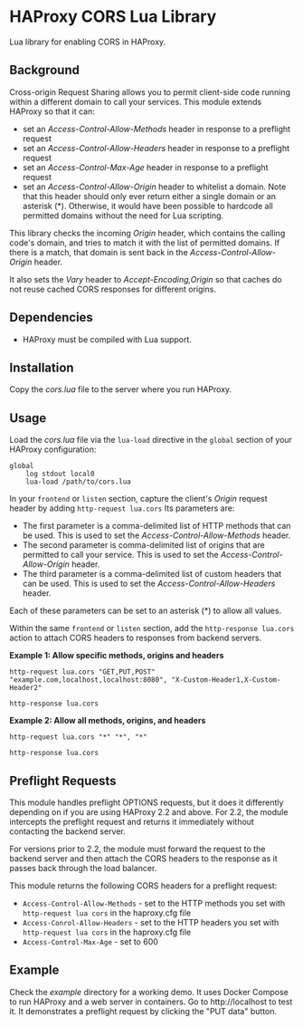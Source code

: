 # HAProxy CORS Lua Library

Lua library for enabling CORS in HAProxy.

## Background

Cross-origin Request Sharing allows you to permit client-side code running within a different domain to call your services. This module extends HAProxy so that it can:

* set an *Access-Control-Allow-Methods* header in response to a preflight request
* set an *Access-Control-Allow-Headers* header in response to a preflight request
* set an *Access-Control-Max-Age* header in response to a preflight request
* set an *Access-Control-Allow-Origin* header to whitelist a domain. Note that this header should only ever return either a single domain or an asterisk (*). Otherwise, it would have been possible to hardcode all permitted domains without the need for Lua scripting.

This library checks the incoming *Origin* header, which contains the calling code's domain, and tries to match it with the list of permitted domains. If there is a match, that domain is sent back in the *Access-Control-Allow-Origin* header.

It also sets the *Vary* header to *Accept-Encoding,Origin* so that  caches do not reuse cached CORS responses for different origins.

## Dependencies

* HAProxy must be compiled with Lua support.

## Installation

Copy the *cors.lua* file to the server where you run HAProxy.

## Usage

Load the *cors.lua* file via the `lua-load` directive in the `global` section of your HAProxy configuration:

```
global
    log stdout local0
    lua-load /path/to/cors.lua
```

In your `frontend` or `listen` section, capture the client's *Origin* request header by adding `http-request lua.cors` Its parameters are:

* The first parameter is a comma-delimited list of HTTP methods that can be used. This is used to set the *Access-Control-Allow-Methods* header.
* The second parameter is comma-delimited list of origins that are permitted to call your service. This is used to set the *Access-Control-Allow-Origin* header.
* The third parameter is a comma-delimited list of custom headers that can be used. This is used to set the *Access-Control-Allow-Headers* header.

Each of these parameters can be set to an asterisk (*) to allow all values.

Within the same `frontend` or `listen` section, add the `http-response lua.cors` action to attach CORS headers to responses from backend servers.

**Example 1: Allow specific methods, origins and headers**
```
http-request lua.cors "GET,PUT,POST" "example.com,localhost,localhost:8080", "X-Custom-Header1,X-Custom-Header2"

http-response lua.cors 
```

**Example 2: Allow all methods, origins, and headers**

```
http-request lua.cors "*" "*", "*"

http-response lua.cors 
```

## Preflight Requests

This module handles preflight OPTIONS requests, but it does it differently depending on if you are using HAProxy 2.2 and above. For 2.2, the module intercepts the preflight request and returns it immediately without contacting the backend server. 

For versions prior to 2.2, the module must forward the request to the backend server and then attach the CORS headers to the response as it passes back through the load balancer.

This module returns the following CORS headers for a preflight request:

* `Access-Control-Allow-Methods` - set to the HTTP methods you set with `http-request lua cors` in the haproxy.cfg file
* `Access-Conrol-Allow-Headers` - set to the HTTP headers you set with `http-request lua cors` in the haproxy.cfg file
* `Access-Control-Max-Age` - set to 600

## Example

Check the *example* directory for a working demo. It uses Docker Compose to run HAProxy and a web server in containers. Go to http://localhost to test it. It demonstrates a preflight request by clicking the "PUT data" button.